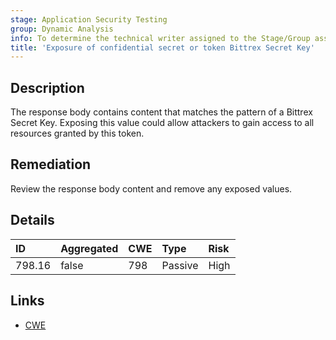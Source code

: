```yaml
---
stage: Application Security Testing
group: Dynamic Analysis
info: To determine the technical writer assigned to the Stage/Group associated with this page, see https://handbook.gitlab.com/handbook/product/ux/technical-writing/#assignments
title: 'Exposure of confidential secret or token Bittrex Secret Key'
---
```


## Description

The response body contains content that matches the pattern of a Bittrex Secret Key.
Exposing this value could allow attackers to gain access to all resources granted by this token.

## Remediation

Review the response body content and remove any exposed values.

## Details

| ID | Aggregated | CWE | Type | Risk |
|:---|:-----------|:----|:-----|:-----|
| 798.16 | false | 798 | Passive | High |

## Links

- [CWE](https://cwe.mitre.org/data/definitions/798.html)
